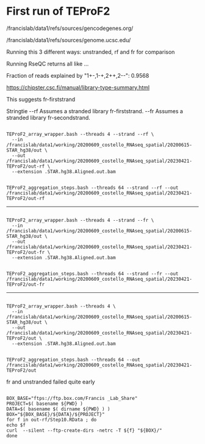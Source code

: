 
#	First run of TEProF2

/francislab/data1/refs/sources/gencodegenes.org/

/francislab/data1/refs/sources/genome.ucsc.edu/




Running this 3 different ways: unstranded, rf and fr for comparison


Running RseQC returns all like ...

Fraction of reads explained by "1+-,1-+,2++,2--": 0.9568

https://chipster.csc.fi/manual/library-type-summary.html

This suggests fr-firststrand

Stringtie
--rf	Assumes a stranded library fr-firststrand.
--fr	Assumes a stranded library fr-secondstrand.





```

TEProF2_array_wrapper.bash --threads 4 --strand --rf \
  --in /francislab/data1/working/20200609_costello_RNAseq_spatial/20200615-STAR_hg38/out \
  --out /francislab/data1/working/20200609_costello_RNAseq_spatial/20230421-TEProF2/out-rf \
  --extension .STAR.hg38.Aligned.out.bam

```


```

TEProF2_aggregation_steps.bash --threads 64 --strand --rf --out /francislab/data1/working/20200609_costello_RNAseq_spatial/20230421-TEProF2/out-rf

```


---


```

TEProF2_array_wrapper.bash --threads 4 --strand --fr \
  --in /francislab/data1/working/20200609_costello_RNAseq_spatial/20200615-STAR_hg38/out \
  --out /francislab/data1/working/20200609_costello_RNAseq_spatial/20230421-TEProF2/out-fr \
  --extension .STAR.hg38.Aligned.out.bam

```


```

TEProF2_aggregation_steps.bash --threads 64 --strand --fr --out /francislab/data1/working/20200609_costello_RNAseq_spatial/20230421-TEProF2/out-fr

```

---


```

TEProF2_array_wrapper.bash --threads 4 \
  --in /francislab/data1/working/20200609_costello_RNAseq_spatial/20200615-STAR_hg38/out \
  --out /francislab/data1/working/20200609_costello_RNAseq_spatial/20230421-TEProF2/out \
  --extension .STAR.hg38.Aligned.out.bam

```


```

TEProF2_aggregation_steps.bash --threads 64 --out /francislab/data1/working/20200609_costello_RNAseq_spatial/20230421-TEProF2/out

```





fr and unstranded failed quite early


```

BOX_BASE="ftps://ftp.box.com/Francis _Lab_Share"
PROJECT=$( basename ${PWD} )
DATA=$( basename $( dirname ${PWD} ) ) 
BOX="${BOX_BASE}/${DATA}/${PROJECT}"
for f in out-rf/Step10.RData ; do
echo $f
curl  --silent --ftp-create-dirs -netrc -T ${f} "${BOX}/"
done

```




